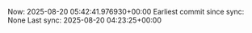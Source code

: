 Now: 2025-08-20 05:42:41.976930+00:00 Earliest commit since sync: None Last sync: 2025-08-20 04:23:25+00:00
